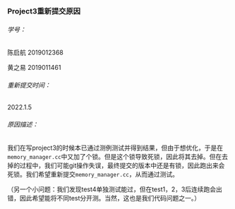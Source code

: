 ### Project3重新提交原因

###### 学号：

陈启航 2019012368

黄之易 2019011461

###### 重新提交时间：

2022.1.5

###### 原因描述：

我们在写project3的时候本已通过测例测试并得到结果，但由于想优化，于是在`memory_manager.cc`中又加了个锁。但是这个锁导致死锁，因此将其去掉。但在去掉的过程中，我们可能git操作失误，最终提交的版本中还是有锁，因此跑出来会死锁。我们希望重新提交`memory_manager.cc`，从而通过测试。

（另一个小问题：我们发现test4单独测试能过，但在test1，2，3后连续跑会出错，因此希望能将不同test分开测。当然，这也是我们代码问题之一。）